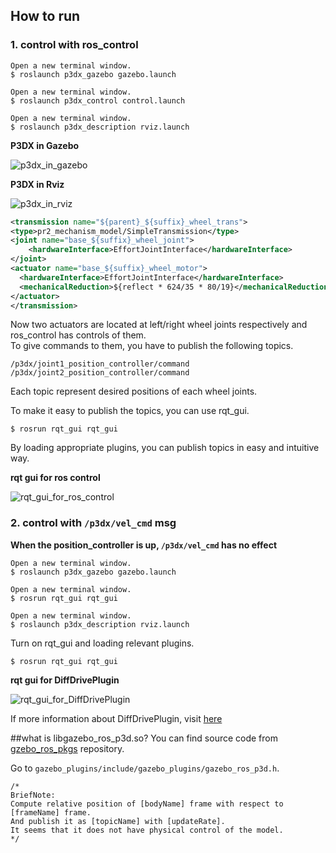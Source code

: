 ## How to run
### 1. control with ros_control

```shell
Open a new terminal window.
$ roslaunch p3dx_gazebo gazebo.launch

Open a new terminal window.
$ roslaunch p3dx_control control.launch

Open a new terminal window.
$ roslaunch p3dx_description rviz.launch
```

**P3DX in Gazebo**

![p3dx_in_gazebo]

**P3DX in Rviz**

![p3dx_in_rviz]

```xml
<transmission name="${parent}_${suffix}_wheel_trans">
<type>pr2_mechanism_model/SimpleTransmission</type>
<joint name="base_${suffix}_wheel_joint">
	<hardwareInterface>EffortJointInterface</hardwareInterface>
</joint>
<actuator name="base_${suffix}_wheel_motor">
  <hardwareInterface>EffortJointInterface</hardwareInterface>
  <mechanicalReduction>${reflect * 624/35 * 80/19}</mechanicalReduction>
</actuator>
</transmission>
```

Now two actuators are located at left/right wheel joints respectively and ros_control has controls of them.  
To give commands to them, you have to publish the following topics.

```
/p3dx/joint1_position_controller/command
/p3dx/joint2_position_controller/command
```

Each topic represent desired positions of each wheel joints.

To make it easy to publish the topics, you can use rqt_gui.

```shell
$ rosrun rqt_gui rqt_gui
```

By loading appropriate plugins, you can publish topics in easy and intuitive way.

**rqt gui for ros control**

![rqt_gui_for_ros_control]

### 2. control with `/p3dx/vel_cmd` msg

**When the position_controller is up, `/p3dx/vel_cmd` has no effect**

```shell
Open a new terminal window.
$ roslaunch p3dx_gazebo gazebo.launch

Open a new terminal window.
$ rosrun rqt_gui rqt_gui

Open a new terminal window.
$ roslaunch p3dx_description rviz.launch
```

Turn on rqt_gui and loading relevant plugins.

```shell
$ rosrun rqt_gui rqt_gui
```

**rqt gui for DiffDrivePlugin**

![rqt_gui_for_DiffDrivePlugin]

If more information about DiffDrivePlugin, visit [here](https://github.com/jaejunlee0538/gazebo_personal_tutorial/blob/master/move_pioneer2dx/README.md)

[p3dx_in_gazebo]:https://raw.github.com/jaejunlee0538/ua_ros_p3dx/master/readme/pictures/p3dx_in_gazebo.png
[p3dx_in_rviz]:https://raw.github.com/jaejunlee0538/ua_ros_p3dx/master/readme/pictures/p3dx_in_rviz.png
[rqt_gui_for_DiffDrivePlugin]:https://raw.github.com/jaejunlee0538/ua_ros_p3dx/master/readme/pictures/rqt_gui_for_DiffDrivePlugin.png
[rqt_gui_for_ros_control]:https://raw.github.com/jaejunlee0538/ua_ros_p3dx/master/readme/pictures/rqt_gui_for_ros_control.png

##what is libgazebo_ros_p3d.so?
You can find source code from [gzebo_ros_pkgs](https://github.com/ros-simulation/gazebo_ros_pkgs) repository.

Go to `gazebo_plugins/include/gazebo_plugins/gazebo_ros_p3d.h`.

```
/*
BriefNote:
Compute relative position of [bodyName] frame with respect to [frameName] frame.
And publish it as [topicName] with [updateRate].
It seems that it does not have physical control of the model.
*/
```
